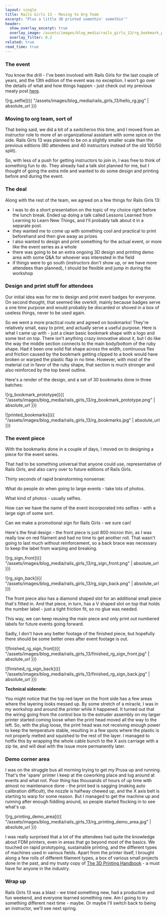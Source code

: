 ```yaml
---
layout: single
title: Rails Girls 13 - Moving to Org Team
excerpt: "Plus a little 3D printed somethin' somethin'"
header:
  show_overlay_excerpt: true
  overlay_image: /assets/images/blog_media/rails_girls_13/rg_bookmark_prototype.png
  overlay_filter: 0.2
related: true
read_time: true
---
```


### The event

You know the drill - I've been involved with Rails Girls for the last couple of years, and the 13th edition of the event was no exception. I won't go over the details of what and how things happen - just check out my previous meaty post [here](http://mavrodinov.me/rails-girls-11/).

![rg_selfie]({{ "/assets/images/blog_media/rails_girls_13/hello_rg.jpg" | absolute_url }})

### Moving to org team, sort of

That being said, we did a bit of a switcheroo this time, and I moved from an instructor role to more of an organizational assistant with some spice on the side. Rails Girls 13 was planned to be on a slightly smaller scale than the previous editions (80 attendees and 40 instructors instead of the old 100/50 split).

So, with less of a push for getting instructors to join in, I was free to think of something fun to do. They already had a talk slot planned for me, but I thought of going the extra mile and wanted to do some design and printing before and during the event.

### The deal

Along with the rest of the team, we agreed on a few things for Rails Girls 13:

- I was to do a short presentation on the topic of my choice right before the lunch break. Ended up doing a talk called Lessons Learned from Learning to Learn New Things, and I'll probably talk about it in a separate post.
- they wanted me to come up with something cool and practical to print beforehand and then give away as prizes
- I also wanted to design and print something for the actual event, or more like the event series as a whole
- there was going to be an extra ongoing 3D design and printing demo area with some Q&A for whoever was interested in the field
- if things were to go south (instructors don't show up, or we have more attendees than planned), I should be flexible and jump in during the workshop

### Design and print stuff for attendees

Our initial idea was for me to design and print event badges for everyone. On second thought, that seemed like overkill, mainly because badges serve a one time purpose and would probably be discarded or shoved in a box of useless things, never to be used again.

So we went a more practical route and agreed on bookmarks! They're relatively small, easy to print, and actually serve a useful purpose. Here is what I came up with - just a clean basic bookmark shape with a logo and some text on top. There isn't anything crazy innovative about it, but I do like the way the middle section connects to the main body/bottom of the ruby shape. Had it been one solid flat shape across the width, continuous flex and friction caused by the bookmark getting clipped to a book would have broken or warped the plastic flap in no time. However, with most of the material cut in favor of the ruby shape, that section is much stronger and also reinforced by the top bevel outline.

Here's a render of the design, and a set of 30 bookmarks done in three batches:

![rg_bookmark_prototype]({{ "/assets/images/blog_media/rails_girls_13/rg_bookmark_prototype.png" | absolute_url }})

![printed_bookmarks]({{ "/assets/images/blog_media/rails_girls_13/rg_bookmarks.jpg" | absolute_url }})

### The event piece

With the bookmarks done in a couple of days, I moved on to designing a piece for the event series.

That had to be something universal that anyone could use, representative of Rails Girls, and also carry over to future editions of Rails Girls.

Thirty seconds of rapid brainstorming nonsense:

What do people do when going to large events - take lots of photos.

What kind of photos - usually selfies.

How can we have the name of the event incorporated into selfies - with a large sign of some sort.

Can we make a promotional sign for Rails Girls - we sure can!

Here's the final design - the front piece is just 800 micron thin, as I was really low on red filament and had no time to get another roll. That wasn't going to last much without reinforcement, so a back brace was necessary to keep the label from warping and breaking.

![rg_sign_front]({{ "/assets/images/blog_media/rails_girls_13/rg_sign_front.png" | absolute_url }})


![rg_sign_back]({{ "/assets/images/blog_media/rails_girls_13/rg_sign_back.png" | absolute_url }})

The front piece also has a diamond shaped slot for an additional small piece that's fitted in. And that piece, in turn, has a V shaped slot on top that holds the number label - just a tight friction fit, so no glue was needed.

This way, we can keep reusing the main piece and only print out numbered labels for future events going forward.

Sadly, I don't have any better footage of the finished piece, but hopefully there should be some better ones after event footage is out.

![finished_rg_sign_front]({{ "/assets/images/blog_media/rails_girls_13/finished_rg_sign_front.jpg" | absolute_url }})

![finished_rg_sign_back]({{ "/assets/images/blog_media/rails_girls_13/finished_rg_sign_back.jpg" | absolute_url }})

**Technical sidenote:**

You might notice that the top red layer on the front side has a few areas where the layering looks messed up. By some stretch of a miracle, I was in my workshop and around the printer while it happened. It turned out that the wiring going from the control box to the extruder assembly on my larger printer started coming loose when the print head moved all the way to the left. So, with the plug loose, the print head was not receiving enough power to keep the temperature stable, resulting in a few spots where the plastic is not properly melted and squished to the rest of the layer. I managed to hotfix this by wrapping the whole cable bunch to the X axis carriage with a zip tie, and will deal with the issue more permanently later.

### Demo corner area

I was on the struggle bus all morning trying to get my Prusa up and running. That's the 'spare' printer I keep at the coworking place and lug around at events and what not. Poor thing has thousands of hours of up time with almost no maintenance done - the print bed is sagging (making auto calibration difficult), the nozzle is halfway chewed up, and the X axis belt is starting to warp for some reason. But I managed to get the machine up and running after enough fiddling around, so people started flocking in to see what's up.

![rg_printing_demo_area]({{ "/assets/images/blog_media/rails_girls_13/rg_printing_demo_area.jpg" | absolute_url }})

I was really surprised that a lot of the attendees had quite the knowledge about FDM printers, even in areas that go beyond most of the basics. We touched on rapid prototyping, sustainable printing, and the different types of machines used in various fields. Apart from the printer itself, I brought along a few rolls of different filament types, a box of various small projects done in the past, and my trusty copy of [The 3D Printing Handbook](https://www.3dhubs.com/3d-printing-handbook/) - a must have for anyone in the industry.

### Wrap up

Rails Girls 13 was a blast - we tried something new, had a productive and fun weekend, and everyone learned something new.
Am I going to try something different next time - maybe. Or maybe I'll switch back to being an instructor, we'll see next spring.
